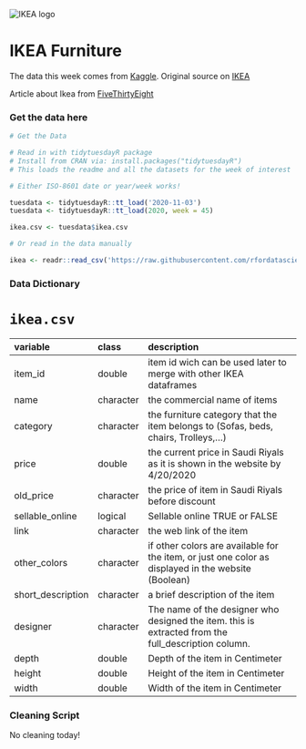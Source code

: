 ![IKEA logo](https://fivethirtyeight.com/wp-content/uploads/2016/10/ap_114334808154.jpg?w=575)

# IKEA Furniture

The data this week comes from [Kaggle](https://www.kaggle.com/ahmedkallam/ikea-sa-furniture-web-scraping). Original source on [IKEA](https://www.ikea.com/sa/en/cat/furniture-fu001/)

Article about Ikea from [FiveThirtyEight](https://fivethirtyeight.com/features/the-weird-economics-of-ikea/)

### Get the data here

```r
# Get the Data

# Read in with tidytuesdayR package 
# Install from CRAN via: install.packages("tidytuesdayR")
# This loads the readme and all the datasets for the week of interest

# Either ISO-8601 date or year/week works!

tuesdata <- tidytuesdayR::tt_load('2020-11-03')
tuesdata <- tidytuesdayR::tt_load(2020, week = 45)

ikea.csv <- tuesdata$ikea.csv

# Or read in the data manually

ikea <- readr::read_csv('https://raw.githubusercontent.com/rfordatascience/tidytuesday/main/data/2020/2020-11-03/ikea.csv')

```
### Data Dictionary

# `ikea.csv`

|variable          |class     |description |
|:-----------------|:---------|:-----------|
|item_id           |double    | item id wich can be used later to merge with other IKEA dataframes |
|name              |character | the commercial name of items |
|category          |character | the furniture category that the item belongs to (Sofas, beds, chairs, Trolleys,…) |
|price             |double    | the current price in Saudi Riyals as it is shown in the website by 4/20/2020 |
|old_price         |character | the price of item in Saudi Riyals before discount |
|sellable_online   |logical   | Sellable online TRUE or FALSE |
|link              |character | the web link of the item |
|other_colors      |character | if other colors are available for the item, or just one color as displayed in the website (Boolean) |
|short_description |character | a brief description of the item |
|designer          |character | The name of the designer who designed the item. this is extracted from the full_description column. |
|depth             |double    | Depth of the item in Centimeter |
|height            |double    | Height of the item in Centimeter|
|width             |double    | Width of the item in Centimeter|

### Cleaning Script

No cleaning today!
